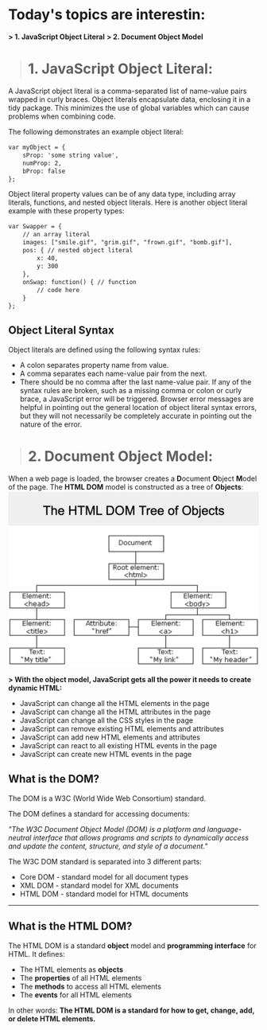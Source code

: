 




 
# Today's topics are interestin:

**>  1. JavaScript Object Literal**
**>  2. Document Object Model**
 

> # 1. JavaScript Object Literal:
 A JavaScript object literal is a comma-separated list of name-value pairs wrapped in curly braces. Object literals encapsulate data, enclosing it in a tidy package. This minimizes the use of global variables which can cause problems when combining code.

The following demonstrates an example object literal:

    var myObject = {
        sProp: 'some string value',
        numProp: 2,
        bProp: false
    };

Object literal property values can be of any data type, including array literals, functions, and nested object literals. Here is another object literal example with these property types:

    var Swapper = {
        // an array literal
        images: ["smile.gif", "grim.gif", "frown.gif", "bomb.gif"],
        pos: { // nested object literal
            x: 40,
            y: 300
        },
        onSwap: function() { // function
            // code here
        }
    };
    
## Object Literal Syntax
Object literals are defined using the following syntax rules:

-   A colon separates property name from value.
-   A comma separates each name-value pair from the next.
-   There should be no comma after the last name-value pair.
If any of the syntax rules are broken, such as a missing comma or colon or curly brace, a JavaScript error will be triggered. Browser error messages are helpful in pointing out the general location of object literal syntax errors, but they will not necessarily be completely accurate in pointing out the nature of the error.

> # 2. Document Object Model:
When a web page is loaded, the browser creates a  **D**ocument  **O**bject  **M**odel of the page.
The  **HTML DOM**  model is constructed as a tree of  **Objects**:
![image info](./img/imgDOM.png)
> 
**> With the object model, JavaScript gets all the power it needs to create dynamic HTML:**

-   JavaScript can change all the HTML elements in the page
-   JavaScript can change all the HTML attributes in the page
-   JavaScript can change all the CSS styles in the page
-   JavaScript can remove existing HTML elements and attributes
-   JavaScript can add new HTML elements and attributes
-   JavaScript can react to all existing HTML events in the page
-   JavaScript can create new HTML events in the page

## What is the DOM?

The DOM is a W3C (World Wide Web Consortium) standard.

The DOM defines a standard for accessing documents:

_"The W3C Document Object Model (DOM) is a platform and language-neutral interface that allows programs and scripts to dynamically access and update the content, structure, and style of a document."_

The W3C DOM standard is separated into 3 different parts:

-   Core DOM - standard model for all document types
-   XML DOM - standard model for XML documents
-   HTML DOM - standard model for HTML documents

----------

## What is the HTML DOM?

The HTML DOM is a standard  **object**  model and  **programming interface**  for HTML. It defines:

-   The HTML elements as  **objects**
-   The  **properties**  of all HTML elements
-   The  **methods**  to access all HTML elements
-   The  **events**  for all HTML elements

In other words: **The HTML DOM is a standard for how to get, change, add, or delete HTML elements.**
